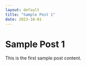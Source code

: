 ```yaml
---
layout: default
title: "Sample Post 1"
date: 2023-10-01
---
```


# Sample Post 1
This is the first sample post content.